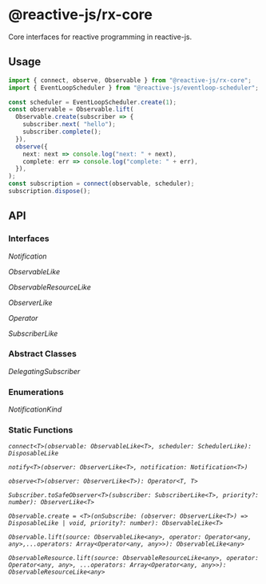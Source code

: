 # @reactive-js/rx-core

Core interfaces for reactive programming in reactive-js.

## Usage

```typescript
import { connect, observe, Observable } from "@reactive-js/rx-core";
import { EventLoopScheduler } from "@reactive-js/eventloop-scheduler";

const scheduler = EventLoopScheduler.create(1);
const observable = Observable.lift(
  Observable.create(subscriber => {
    subscriber.next( "hello");
    subscriber.complete();
  }),
  observe({
    next: next => console.log("next: " + next),
    complete: err => console.log("complete: " + err),
  }),
);
const subscription = connect(observable, scheduler);
subscription.dispose();
```

## API

### Interfaces

*Notification*

*ObservableLike*

*ObservableResourceLike*

*ObserverLike*

*Operator*

*SubscriberLike*

### Abstract Classes

*DelegatingSubscriber*

### Enumerations

*NotificationKind*

### Static Functions

*`connect<T>(observable: ObservableLike<T>, scheduler: SchedulerLike): DisposableLike`*

*`notify<T>(observer: ObserverLike<T>, notification: Notification<T>)`*

*`observe<T>(observer: ObserverLike<T>): Operator<T, T>`*

*`Subscriber.toSafeObserver<T>(subscriber: SubscriberLike<T>, priority?: number): ObserverLike<T>`*

*`Observable.create = <T>(onSubscribe: (observer: ObserverLike<T>) => DisposableLike | void, priority?: number): ObservableLike<T>`*

*`Observable.lift(source: ObservableLike<any>, operator: Operator<any, any>,...operators: Array<Operator<any, any>>): ObservableLike<any>`*

*`ObservableResource.lift(source: ObservableResourceLike<any>, operator: Operator<any, any>, ...operators: Array<Operator<any, any>>): ObservableResourceLike<any>`*

